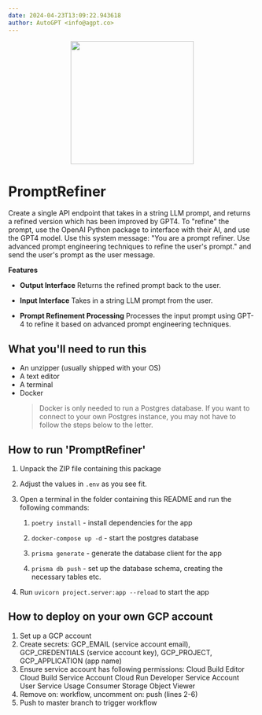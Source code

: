 ```yaml
---
date: 2024-04-23T13:09:22.943618
author: AutoGPT <info@agpt.co>
---
```

<div align="center">
    <img src="https://github.com/agpt-coder/promptrefinereda704db-49d4-49e4-a0ef-0eb53cf5e6c9/assets/22963551/94abd7fe-9028-4e92-b565-7ea66aa05f4f" width="250" height="250">
</div>

# PromptRefiner

Create a single API endpoint that takes in a string LLM prompt, and returns a refined version which has been improved by GPT4. To "refine" the prompt, use the OpenAI Python package to interface with their AI, and use the GPT4 model. Use this system message: "You are a prompt refiner. Use advanced prompt engineering techniques to refine the user's prompt." and send the user's prompt as the user message.

**Features**

- **Output Interface** Returns the refined prompt back to the user.

- **Input Interface** Takes in a string LLM prompt from the user.

- **Prompt Refinement Processing** Processes the input prompt using GPT-4 to refine it based on advanced prompt engineering techniques.


## What you'll need to run this
* An unzipper (usually shipped with your OS)
* A text editor
* A terminal
* Docker
  > Docker is only needed to run a Postgres database. If you want to connect to your own
  > Postgres instance, you may not have to follow the steps below to the letter.


## How to run 'PromptRefiner'

1. Unpack the ZIP file containing this package

2. Adjust the values in `.env` as you see fit.

3. Open a terminal in the folder containing this README and run the following commands:

    1. `poetry install` - install dependencies for the app

    2. `docker-compose up -d` - start the postgres database

    3. `prisma generate` - generate the database client for the app

    4. `prisma db push` - set up the database schema, creating the necessary tables etc.

4. Run `uvicorn project.server:app --reload` to start the app

## How to deploy on your own GCP account
1. Set up a GCP account
2. Create secrets: GCP_EMAIL (service account email), GCP_CREDENTIALS (service account key), GCP_PROJECT, GCP_APPLICATION (app name)
3. Ensure service account has following permissions: 
    Cloud Build Editor
    Cloud Build Service Account
    Cloud Run Developer
    Service Account User
    Service Usage Consumer
    Storage Object Viewer
4. Remove on: workflow, uncomment on: push (lines 2-6)
5. Push to master branch to trigger workflow
